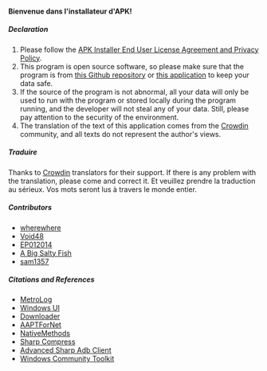 #### Bienvenue dans l'installateur d'APK!

##### Declaration
1. Please follow the [APK Installer End User License Agreement and Privacy Policy](https://github.com/Paving-Base/APK-Installer/blob/main/Privacy.md).
2. This program is open source software, so please make sure that the program is from [this Github repository](https://github.com/Paving-Base/APK-Installer) or [this application](https://apps.microsoft.com/store/detail/9P2JFQ43FPPG) to keep your data safe.
3. If the source of the program is not abnormal, all your data will only be used to run with the program or stored locally during the program running, and the developer will not steal any of your data. Still, please pay attention to the security of the environment.
4. The translation of the text of this application comes from the [Crowdin](https://crowdin.com/project/APKInstaller "Crowdin") community, and all texts do not represent the author's views.

##### Traduire
Thanks to [Crowdin](https://crowdin.com/project/APKInstaller "Crowdin") translators for their support. If there is any problem with the translation, please come and correct it. Et veuillez prendre la traduction au sérieux. Vos mots seront lus à travers le monde entier.

##### Contributors
- [wherewhere](https://github.com/wherewhere)
- [Void48](https://github.com/Void48)
- [EP012014](https://github.com/EP012014)
- [A Big Salty Fish](https://github.com/bigsaltyfishes)
- [sam1357](https://github.com/sam1357)

##### Citations and References
- [MetroLog](https://github.com/roubachof/MetroLog "MetroLog")
- [Windows UI](https://github.com/microsoft/microsoft-ui-xaml "Windows UI")
- [Downloader](https://github.com/bezzad/Downloader "Downloader")
- [AAPTForNet](https://github.com/canheo136/QuickLook.Plugin.ApkViewer "AAPTForNet")
- [NativeMethods](https://github.com/lepoco/nativemethods "NativeMethods")
- [Sharp Compress](https://github.com/adamhathcock/sharpcompress "Sharp Compress")
- [Advanced Sharp Adb Client](https://github.com/yungd1plomat/AdvancedSharpAdbClient "Advanced Sharp Adb Client")
- [Windows Community Toolkit](https://github.com/CommunityToolkit/WindowsCommunityToolkit "Windows Community Toolkit")